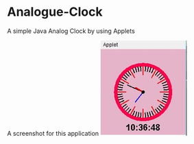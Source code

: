 # Analogue-Clock
A simple Java Analog Clock by using Applets

A screenshot for this application
![Image description](clock.jpg)
